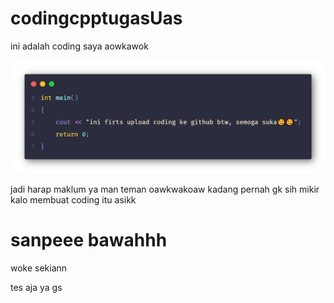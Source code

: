# codingcpptugasUas
ini adalah coding saya aowkawok

![greetings](/Other/code.png)

jadi harap maklum ya man teman oawkwakoaw
kadang pernah gk sih mikir
kalo membuat coding itu asikk
# sanpeee bawahhh

woke sekiann

tes aja ya gs